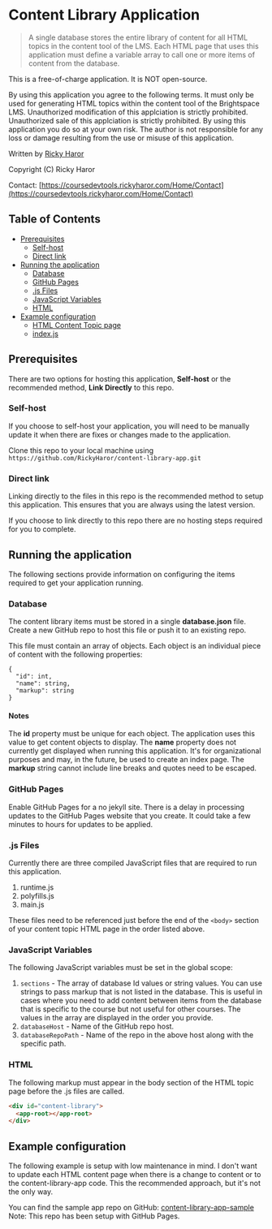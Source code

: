 
# Content Library Application

> A single database stores the entire library of content for all HTML topics in the content tool of the LMS. Each HTML page that uses this application must define a variable array to call one or more items of content from the database.

This is a free-of-charge application. It is NOT open-source.

By using this application you agree to the following terms. It must only be used for generating HTML topics within the content tool of the Brightspace LMS. Unauthorized modification of this applciation is strictly prohibited. Unauthorized sale of this applciation is strictly prohibited. By using this application you do so at your own risk. The author is not responsible for any loss or damage resulting from the use or misuse of this application.

Written by [Ricky Haror](https://www.linkedin.com/in/rickyharor)

Copyright (C) Ricky Haror

Contact: [https://coursedevtools.rickyharor.com/Home/Contact](https://coursedevtools.rickyharor.com/Home/Contact)

## Table of Contents
* [Prerequisites](#prerequisites)
  * [Self-host](#self-host)
  * [Direct link](#direct-link)
* [Running the application](#running-the-application)
  * [Database](#database)
  * [GitHub Pages](#github-pages)
  * [.js Files](#js-files)
  * [JavaScript Variables](#javaScript-variables)
  * [HTML](#html)
* [Example configuration](#example-configuration)
  * [HTML Content Topic page](#html-content-topic-page)
  * [index.js](#indexjs)

##  Prerequisites

There are two options for hosting this application, **Self-host** or the recommended method, **Link Directly** to this repo. 

### Self-host
If you choose to self-host your application, you will need to be manually update it when there are fixes or changes made to the application.

Clone this repo to your local machine using  `https://github.com/RickyHaror/content-library-app.git`

 
### Direct link

Linking directly to the files in this repo is the recommended method to setup this application. This ensures that you are always using the latest version.

If you choose to link directly to this repo there are no hosting steps required for you to complete.

## Running the application
The following sections provide information on configuring the items required to get your application running.

### Database
The content library items must be stored in a single **database.json** file. Create a new GitHub repo to host this file or push it to an existing repo.

This file must contain an array of objects. Each object is an individual piece of content with the following properties:

    {
      "id": int,
      "name": string,
      "markup": string
    }

#### Notes
The **id** property must be unique for each object. The application uses this value to get content objects to display.
The **name** property does not currently get displayed when running this application. It's for organizational purposes and may, in the future, be used to create an index page.
The **markup** string cannot include line breaks and quotes need to be escaped.

### GitHub Pages
Enable GitHub Pages for a no jekyll site.
There is a delay in processing updates to the GitHub Pages website that you create. It could take a few minutes to hours for updates to be applied.

### .js Files
Currently there are three compiled JavaScript files that are required to run this application.

 1. runtime.js
 2. polyfills.js
 3. main.js

These files need to be referenced just before the end of the `<body>` section of your content topic HTML page in the order listed above.

### JavaScript Variables
The following JavaScript variables must be set in the global scope:

 1. `sections` - The array of database Id values or string values. You can use strings to pass markup that is not listed in the database. This is useful in cases where you need to add content between items from the database that is specific to the course but not useful for other courses. The values in the array are displayed in the order you provide.
 2. `databaseHost` - Name of the GitHub repo host.
 3. `databaseRepoPath` - Name of the repo in the above host along with the specific path.

### HTML
The following markup must appear in the body section of the HTML topic page before the .js files are called.
```html
<div id="content-library">
  <app-root></app-root>
</div>
```

## Example configuration
The following example is setup with low maintenance in mind. I don't want to update each HTML content page when there is a change to content or to the content-library-app code. This the recommended approach, but it's not the only way.

You can find the sample app repo on GitHub: [content-library-app-sample](https://github.com/RickyHaror/content-library-app-sample)
Note: This repo has been setup with GitHub Pages.
